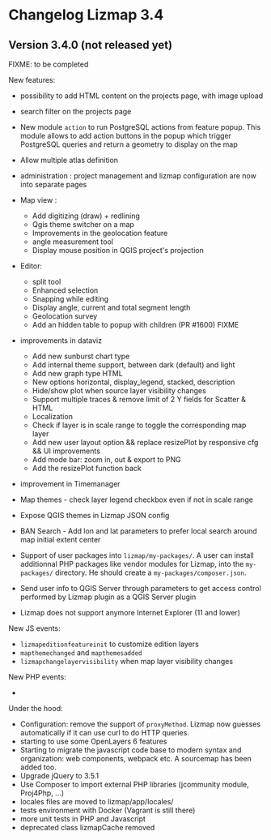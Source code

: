 Changelog Lizmap 3.4
====================


Version 3.4.0 (not released yet)
--------------------------------

FIXME: to be completed

New features:

- possibility to add HTML content on the projects page, with image upload
- search filter on the projects page
- New module `action` to run PostgreSQL actions from feature popup.
  This module allows to add action buttons in the popup which trigger PostgreSQL
  queries and return a geometry to display on the map
- Allow multiple atlas definition
- administration : project management and lizmap configuration are now into
  separate pages
- Map view :
    - Add digitizing (draw) + redlining
    - Qgis theme switcher on a map
    - Improvements in the geolocation feature
    - angle measurement tool
    - Display mouse position in QGIS project's projection
- Editor:
   - split tool
   - Enhanced selection
   - Snapping while editing
   - Display angle, current and total segment length
   - Geolocation survey
   - Add an hidden table to popup with children (PR #1600) FIXME
- improvements in dataviz
    - Add new sunburst chart type
    - Add internal theme support, between dark (default) and light
    - Add new graph type HTML
    - New options horizontal, display_legend, stacked, description
    - Hide/show plot when source layer visibility changes
    - Support multiple traces & remove limit of 2 Y fields for Scatter & HTML
    - Localization
    - Check if layer is in scale range to toggle the corresponding map layer
    - Add new user layout option && replace resizePlot by responsive cfg && UI improvements
    - Add mode bar: zoom in, out & export to PNG
    - Add the resizePlot function back
- improvement in Timemanager
- Map themes - check layer legend checkbox even if not in scale range
- Expose QGIS themes in Lizmap JSON config
- BAN Search - Add lon and lat parameters to prefer local search around map initial extent center
- Support of user packages into `lizmap/my-packages/`. A user can install
  additionnal PHP packages like vendor modules for Lizmap, into the `my-packages/`
  directory. He should create a `my-packages/composer.json`.
- Send user info to QGIS Server through parameters to get access control
  performed by Lizmap plugin as a QGIS Server plugin


- Lizmap does not support anymore Internet Explorer (11 and lower)

New JS events:

- `lizmapeditionfeatureinit` to customize edition layers
- `mapthemechanged` and `mapthemesadded`
- `lizmapchangelayervisibility` when map layer visibility changes

New PHP events:

-



Under the hood:

- Configuration: remove the support of `proxyMethod`. Lizmap now guesses automatically
  if it can use curl to do HTTP queries.
- starting to use some OpenLayers 6 features
- Starting to migrate the javascript code base to modern syntax and organization:
  web components, webpack etc. A sourcemap has been added too.
- Upgrade jQuery to 3.5.1
- Use Composer to import external PHP libraries (jcommunity module, Proj4Php, ...)
- locales files are moved to lizmap/app/locales/
- tests environment with Docker (Vagrant is still there)
- more unit tests in PHP and Javascript
- deprecated class lizmapCache removed
